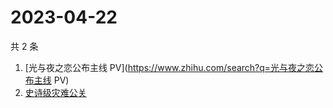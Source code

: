 # 2023-04-22

共 2 条

<!-- BEGIN ZHIHUSEARCH -->
<!-- 最后更新时间 Sat Apr 22 2023 12:10:18 GMT+0800 (China Standard Time) -->
1. [光与夜之恋公布主线 PV](https://www.zhihu.com/search?q=光与夜之恋公布主线 PV)
1. [史诗级灾难公关](https://www.zhihu.com/search?q=史诗级灾难公关)
<!-- END ZHIHUSEARCH -->
